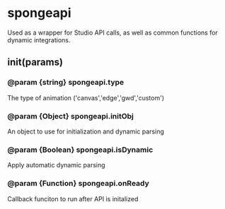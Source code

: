 # spongeapi
Used as a wrapper for Studio API calls, as well as common functions for dynamic integrations.

## init(params)
### @param {string} spongeapi.type
The type of animation ('canvas','edge','gwd','custom')

### @param {Object} spongeapi.initObj
An object to use for initialization and dynamic parsing

### @param {Boolean} spongeapi.isDynamic
Apply automatic dynamic parsing

### @param {Function} spongeapi.onReady
Callback funciton to run after API is initalized
